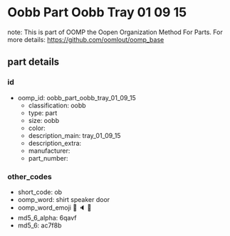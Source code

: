 # Oobb Part Oobb Tray 01 09 15  

note: This is part of OOMP the Oopen Organization Method For Parts. For more details: https://github.com/oomlout/oomp_base

##  part details





### id
* oomp_id: oobb_part_oobb_tray_01_09_15
  * classification: oobb
  * type: part
  * size: oobb
  * color: 
  * description_main: tray_01_09_15
  * description_extra: 
  * manufacturer: 
  * part_number: 

### other_codes
* short_code: ob
* oomp_word: shirt speaker door
* oomp_word_emoji :shirt: :speaker: :door:
* md5_6_alpha: 6qavf
* md5_6: ac7f8b